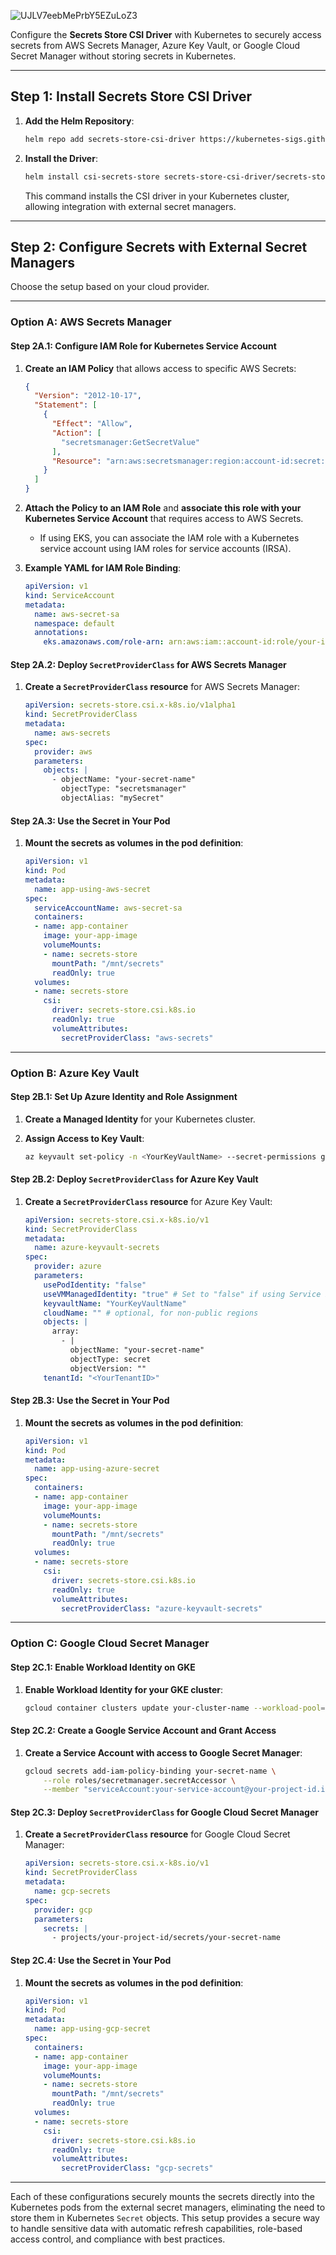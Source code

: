 ![UJLV7eebMePrbY5EZuLoZ3](https://github.com/user-attachments/assets/0e6a6492-0e7c-43cb-8cb5-5b672907b974)

Configure the **Secrets Store CSI Driver** with Kubernetes to securely access secrets from AWS Secrets Manager, Azure Key Vault, or Google Cloud Secret Manager without storing secrets in Kubernetes.

---

## Step 1: Install Secrets Store CSI Driver

1. **Add the Helm Repository**:
   ```bash
   helm repo add secrets-store-csi-driver https://kubernetes-sigs.github.io/secrets-store-csi-driver/charts
   ```

2. **Install the Driver**:
   ```bash
   helm install csi-secrets-store secrets-store-csi-driver/secrets-store-csi-driver --namespace kube-system
   ```
   This command installs the CSI driver in your Kubernetes cluster, allowing integration with external secret managers.

---

## Step 2: Configure Secrets with External Secret Managers

Choose the setup based on your cloud provider.

---

### **Option A: AWS Secrets Manager**

#### Step 2A.1: Configure IAM Role for Kubernetes Service Account

1. **Create an IAM Policy** that allows access to specific AWS Secrets:
   ```json
   {
     "Version": "2012-10-17",
     "Statement": [
       {
         "Effect": "Allow",
         "Action": [
           "secretsmanager:GetSecretValue"
         ],
         "Resource": "arn:aws:secretsmanager:region:account-id:secret:your-secret-name*"
       }
     ]
   }
   ```

2. **Attach the Policy to an IAM Role** and **associate this role with your Kubernetes Service Account** that requires access to AWS Secrets.

   - If using EKS, you can associate the IAM role with a Kubernetes service account using IAM roles for service accounts (IRSA).

3. **Example YAML for IAM Role Binding**:
   ```yaml
   apiVersion: v1
   kind: ServiceAccount
   metadata:
     name: aws-secret-sa
     namespace: default
     annotations:
       eks.amazonaws.com/role-arn: arn:aws:iam::account-id:role/your-iam-role-name
   ```

#### Step 2A.2: Deploy `SecretProviderClass` for AWS Secrets Manager

1. **Create a `SecretProviderClass` resource** for AWS Secrets Manager:
   ```yaml
   apiVersion: secrets-store.csi.x-k8s.io/v1alpha1
   kind: SecretProviderClass
   metadata:
     name: aws-secrets
   spec:
     provider: aws
     parameters:
       objects: |
         - objectName: "your-secret-name"
           objectType: "secretsmanager"
           objectAlias: "mySecret"
   ```

#### Step 2A.3: Use the Secret in Your Pod

1. **Mount the secrets as volumes in the pod definition**:
   ```yaml
   apiVersion: v1
   kind: Pod
   metadata:
     name: app-using-aws-secret
   spec:
     serviceAccountName: aws-secret-sa
     containers:
     - name: app-container
       image: your-app-image
       volumeMounts:
       - name: secrets-store
         mountPath: "/mnt/secrets"
         readOnly: true
     volumes:
     - name: secrets-store
       csi:
         driver: secrets-store.csi.k8s.io
         readOnly: true
         volumeAttributes:
           secretProviderClass: "aws-secrets"
   ```

---

### **Option B: Azure Key Vault**

#### Step 2B.1: Set Up Azure Identity and Role Assignment

1. **Create a Managed Identity** for your Kubernetes cluster.
   
2. **Assign Access to Key Vault**:
   ```bash
   az keyvault set-policy -n <YourKeyVaultName> --secret-permissions get --spn <YourManagedIdentityClientID>
   ```

#### Step 2B.2: Deploy `SecretProviderClass` for Azure Key Vault

1. **Create a `SecretProviderClass` resource** for Azure Key Vault:
   ```yaml
   apiVersion: secrets-store.csi.x-k8s.io/v1
   kind: SecretProviderClass
   metadata:
     name: azure-keyvault-secrets
   spec:
     provider: azure
     parameters:
       usePodIdentity: "false"
       useVMManagedIdentity: "true" # Set to "false" if using Service Principal
       keyvaultName: "YourKeyVaultName"
       cloudName: "" # optional, for non-public regions
       objects: |
         array:
           - |
             objectName: "your-secret-name"
             objectType: secret
             objectVersion: ""
       tenantId: "<YourTenantID>"
   ```

#### Step 2B.3: Use the Secret in Your Pod

1. **Mount the secrets as volumes in the pod definition**:
   ```yaml
   apiVersion: v1
   kind: Pod
   metadata:
     name: app-using-azure-secret
   spec:
     containers:
     - name: app-container
       image: your-app-image
       volumeMounts:
       - name: secrets-store
         mountPath: "/mnt/secrets"
         readOnly: true
     volumes:
     - name: secrets-store
       csi:
         driver: secrets-store.csi.k8s.io
         readOnly: true
         volumeAttributes:
           secretProviderClass: "azure-keyvault-secrets"
   ```

---

### **Option C: Google Cloud Secret Manager**

#### Step 2C.1: Enable Workload Identity on GKE

1. **Enable Workload Identity for your GKE cluster**:
   ```bash
   gcloud container clusters update your-cluster-name --workload-pool=your-project-id.svc.id.goog
   ```

#### Step 2C.2: Create a Google Service Account and Grant Access

1. **Create a Service Account with access to Google Secret Manager**:
   ```bash
   gcloud secrets add-iam-policy-binding your-secret-name \
       --role roles/secretmanager.secretAccessor \
       --member "serviceAccount:your-service-account@your-project-id.iam.gserviceaccount.com"
   ```

#### Step 2C.3: Deploy `SecretProviderClass` for Google Cloud Secret Manager

1. **Create a `SecretProviderClass` resource** for Google Cloud Secret Manager:
   ```yaml
   apiVersion: secrets-store.csi.x-k8s.io/v1
   kind: SecretProviderClass
   metadata:
     name: gcp-secrets
   spec:
     provider: gcp
     parameters:
       secrets: |
         - projects/your-project-id/secrets/your-secret-name
   ```

#### Step 2C.4: Use the Secret in Your Pod

1. **Mount the secrets as volumes in the pod definition**:
   ```yaml
   apiVersion: v1
   kind: Pod
   metadata:
     name: app-using-gcp-secret
   spec:
     containers:
     - name: app-container
       image: your-app-image
       volumeMounts:
       - name: secrets-store
         mountPath: "/mnt/secrets"
         readOnly: true
     volumes:
     - name: secrets-store
       csi:
         driver: secrets-store.csi.k8s.io
         readOnly: true
         volumeAttributes:
           secretProviderClass: "gcp-secrets"
   ```

---

Each of these configurations securely mounts the secrets directly into the Kubernetes pods from the external secret managers, eliminating the need to store them in Kubernetes `Secret` objects. This setup provides a secure way to handle sensitive data with automatic refresh capabilities, role-based access control, and compliance with best practices.
